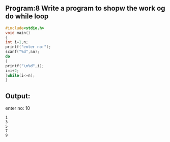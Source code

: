 ## Program:8 Write a program to shopw the work og do while loop
```C
#include<stdio.h>
void main()
{
int i=1,n;
printf("enter no:");
scanf("%d",&n);
do
{
printf("\n%d",i);
i=i+2;
}while(i<=n);
}
```
## Output:
enter no: 10
```
1
3
5
7
9
````
